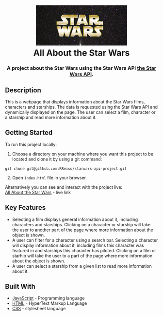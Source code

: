 

<h1 align="center">
  <br>
  <a href="https://rreiso.github.io/starwars-api-project/"><img src="./sw-logo.png" alt="Star Wars logo" width="300"></a>
  <br>
  All About the Star Wars

<h3 align="center">A project about the Star Wars using the Star Wars API <a href="https://swapi.dev/">the Star Wars API</a>.</h3>

## Description
This is a webpage that displays information about the Star Wars films, characters and starships. The data is requested using the Star Wars API and dynamically displayed on the page. The user can select a film, character or a starship and read more information about it.
## Getting Started
To run this project locally:
1. Choose a directory on your machine where you want this project to be located and clone it by using a git command:
```
git clone git@github.com:RReiso/starwars-api-project.git
```
2. Open `index.html` file in your browser.

Alternatively you can see and interact with the project live: \
[All About the Star Wars](https://rreiso.github.io/starwars-api-project/) - live link
## Key Features
* Selecting a film displays general information about it, including characters and starships. Clicking on a character or starship will take the user to another part of the page where more information about the object is shown.
* A user can filter for a character using a search bar. Selecting a character will display information about it, including films this character was featured in and starships this character has piloted. Clicking on a film or starhip will take the user to a part of the page where more information about the object is shown.
* A user can select a starship from a given list to read more information about it.
## Built With
* [JavaScript](https://developer.mozilla.org/en-US/docs/Web/JavaScript) - Programming language
* [HTML](https://developer.mozilla.org/en-US/docs/Web/HTML) - HyperText Markup Language
* [CSS](https://www.w3.org/Style/CSS/Overview.en.html) - stylesheet language
